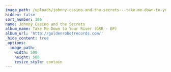 ```yaml
---
image_path: /uploads/johnny-casino-and-the-secrets---take-me-down-to-your-river---ep.jpg
hidden: false
sort_number: 186
name: Johnny Casino and the Secrets
album_name: Take Me Down to Your River (GRR - EP)
album_url: 'http://goldenrobotrecords.com/'
_hide_content: true
_options:
  image_path:
    width: 500
    height: 500
    resize_style: contain
---
```


